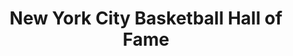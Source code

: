 ---
layout: repo
title: "New York City Basketball Hall of Fame"
id: 21827
permalink: repos/21827/
---